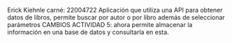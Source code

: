 Erick Kiehnle
carné: 22004722
Aplicación que utiliza una API para obtener datos de libros, permite buscar por autor o por libro además de seleccionar parámetros
CAMBIOS ACTIVIDAD 5: ahora permite almacenar la información en una base de datos y consultarla en esta.
